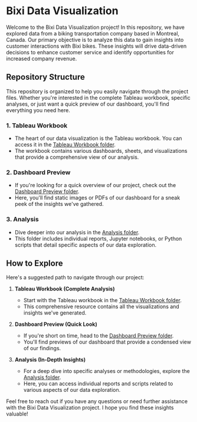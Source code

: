 # Bixi Data Visualization

Welcome to the Bixi Data Visualization project! In this repository, we have explored data from a biking transportation company based in Montreal, Canada. Our primary objective is to analyze this data to gain insights into customer interactions with Bixi bikes. These insights will drive data-driven decisions to enhance customer service and identify opportunities for increased company revenue.

## Repository Structure

This repository is organized to help you easily navigate through the project files. Whether you're interested in the complete Tableau workbook, specific analyses, or just want a quick preview of our dashboard, you'll find everything you need here.

### 1. **Tableau Workbook**
- The heart of our data visualization is the Tableau workbook. You can access it in the [Tableau Workbook folder](https://github.com/sai-gh/bixi-data-visualization/blob/main/Syed_Ishmum_Bixi2.twb).
- The workbook contains various dashboards, sheets, and visualizations that provide a comprehensive view of our analysis.

### 2. **Dashboard Preview**
- If you're looking for a quick overview of our project, check out the [Dashboard Preview folder](https://github.com/sai-gh/bixi-data-visualization/blob/main/Syed_Ishmum_Bixi_dashboard.pdf).
- Here, you'll find static images or PDFs of our dashboard for a sneak peek of the insights we've gathered.

### 3. **Analysis**
- Dive deeper into our analysis in the [Analysis folder](/Analysis/).
- This folder includes individual reports, Jupyter notebooks, or Python scripts that detail specific aspects of our data exploration.

## How to Explore

Here's a suggested path to navigate through our project:

1. **Tableau Workbook (Complete Analysis)**
   - Start with the Tableau workbook in the [Tableau Workbook folder](/Tableau%20Workbook/).
   - This comprehensive resource contains all the visualizations and insights we've generated.

2. **Dashboard Preview (Quick Look)**
   - If you're short on time, head to the [Dashboard Preview folder](/Dashboard%20Preview/).
   - You'll find previews of our dashboard that provide a condensed view of our findings.

3. **Analysis (In-Depth Insights)**
   - For a deep dive into specific analyses or methodologies, explore the [Analysis folder](/Analysis/).
   - Here, you can access individual reports and scripts related to various aspects of our data exploration.

Feel free to reach out if you have any questions or need further assistance with the Bixi Data Visualization project. I hope you find these insights valuable!
